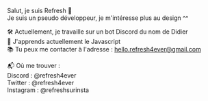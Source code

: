 Salut, je suis Refresh 👋  
Je suis un pseudo développeur, je m'intéresse plus au design ^^  

🛠️ Actuellement, je travaille sur un bot Discord du nom de Didier  
🌱 J'apprends actuellement le Javascript  
📚 Tu peux me contacter à l'adresse : hello.refresh4ever@gmail.com  

📬 Où me trouver :  
Discord : @refresh4ever  
Twitter : @refresh4ever  
Instagram : @refreshsurinsta
